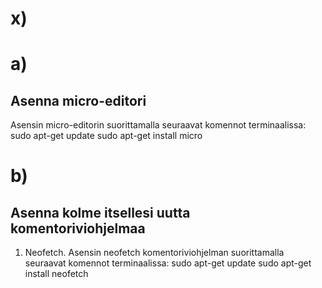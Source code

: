 # x)

# a)
## Asenna micro-editori
Asensin micro-editorin suorittamalla seuraavat komennot terminaalissa:
sudo apt-get update
sudo apt-get install micro

# b)
## Asenna kolme itsellesi uutta komentoriviohjelmaa
1. Neofetch. Asensin neofetch komentoriviohjelman suorittamalla seuraavat komennot terminaalissa:
   sudo apt-get update
   sudo apt-get install neofetch
  

